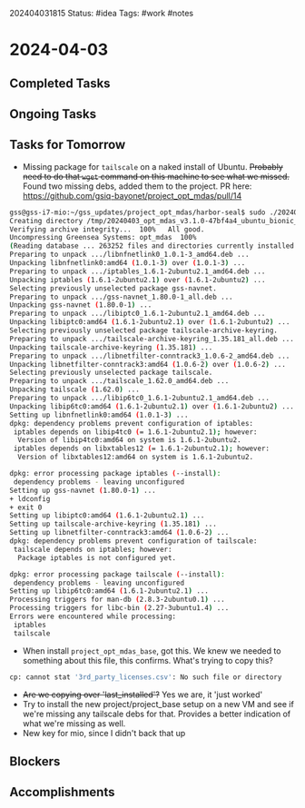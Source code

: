 202404031815
Status: #idea
Tags: #work #notes 

# 2024-04-03

## Completed Tasks

## Ongoing Tasks

## Tasks for Tomorrow
- Missing package for `tailscale` on a naked install of Ubuntu. ~~Probably need to do that `wget` command on this machine to see what we missed.~~ Found two missing debs, added them to the project. PR here: https://github.com/gsiq-bayonet/project_opt_mdas/pull/14
```bash
gss@gss-i7-mio:~/gss_updates/project_opt_mdas/harbor-seal$ sudo ./20240403_opt_mdas_v3.1.0-47bf4a4_ubuntu_bionic_x86_64-dev.run buoy
Creating directory /tmp/20240403_opt_mdas_v3.1.0-47bf4a4_ubuntu_bionic_x86_64-dev
Verifying archive integrity...  100%   All good.
Uncompressing Greensea Systems: opt_mdas  100%  
(Reading database ... 263252 files and directories currently installed.)
Preparing to unpack .../libnfnetlink0_1.0.1-3_amd64.deb ...
Unpacking libnfnetlink0:amd64 (1.0.1-3) over (1.0.1-3) ...
Preparing to unpack .../iptables_1.6.1-2ubuntu2.1_amd64.deb ...
Unpacking iptables (1.6.1-2ubuntu2.1) over (1.6.1-2ubuntu2) ...
Selecting previously unselected package gss-navnet.
Preparing to unpack .../gss-navnet_1.80.0-1_all.deb ...
Unpacking gss-navnet (1.80.0-1) ...
Preparing to unpack .../libiptc0_1.6.1-2ubuntu2.1_amd64.deb ...
Unpacking libiptc0:amd64 (1.6.1-2ubuntu2.1) over (1.6.1-2ubuntu2) ...
Selecting previously unselected package tailscale-archive-keyring.
Preparing to unpack .../tailscale-archive-keyring_1.35.181_all.deb ...
Unpacking tailscale-archive-keyring (1.35.181) ...
Preparing to unpack .../libnetfilter-conntrack3_1.0.6-2_amd64.deb ...
Unpacking libnetfilter-conntrack3:amd64 (1.0.6-2) over (1.0.6-2) ...
Selecting previously unselected package tailscale.
Preparing to unpack .../tailscale_1.62.0_amd64.deb ...
Unpacking tailscale (1.62.0) ...
Preparing to unpack .../libip6tc0_1.6.1-2ubuntu2.1_amd64.deb ...
Unpacking libip6tc0:amd64 (1.6.1-2ubuntu2.1) over (1.6.1-2ubuntu2) ...
Setting up libnfnetlink0:amd64 (1.0.1-3) ...
dpkg: dependency problems prevent configuration of iptables:
 iptables depends on libip4tc0 (= 1.6.1-2ubuntu2.1); however:
  Version of libip4tc0:amd64 on system is 1.6.1-2ubuntu2.
 iptables depends on libxtables12 (= 1.6.1-2ubuntu2.1); however:
  Version of libxtables12:amd64 on system is 1.6.1-2ubuntu2.

dpkg: error processing package iptables (--install):
 dependency problems - leaving unconfigured
Setting up gss-navnet (1.80.0-1) ...
+ ldconfig
+ exit 0
Setting up libiptc0:amd64 (1.6.1-2ubuntu2.1) ...
Setting up tailscale-archive-keyring (1.35.181) ...
Setting up libnetfilter-conntrack3:amd64 (1.0.6-2) ...
dpkg: dependency problems prevent configuration of tailscale:
 tailscale depends on iptables; however:
  Package iptables is not configured yet.

dpkg: error processing package tailscale (--install):
 dependency problems - leaving unconfigured
Setting up libip6tc0:amd64 (1.6.1-2ubuntu2.1) ...
Processing triggers for man-db (2.8.3-2ubuntu0.1) ...
Processing triggers for libc-bin (2.27-3ubuntu1.4) ...
Errors were encountered while processing:
 iptables
 tailscale
```
- When install `project_opt_mdas_base`, got this. We knew we needed to something about this file, this confirms. What's trying to copy this?
```bash
cp: cannot stat '3rd_party_licenses.csv': No such file or directory
```
- ~~Are we copying over 'last_installed'?~~ Yes we are, it 'just worked'
- Try to install the new project/project_base setup on a new VM and see if we're missing any tailscale debs for that. Provides a better indication of what we're missing as well.
- New key for mio, since I didn't back that up
## Blockers

## Accomplishments

